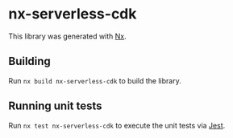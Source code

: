 # nx-serverless-cdk

This library was generated with [Nx](https://nx.dev).

## Building

Run `nx build nx-serverless-cdk` to build the library.

## Running unit tests

Run `nx test nx-serverless-cdk` to execute the unit tests via [Jest](https://jestjs.io).
